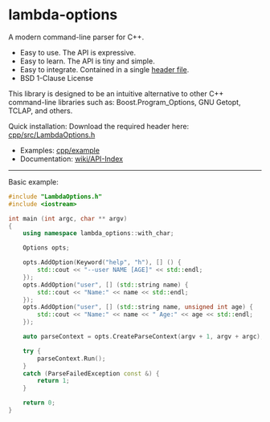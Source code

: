 # lambda-options

A modern command-line parser for C++.

* Easy to use. The API is expressive.
* Easy to learn. The API is tiny and simple.
* Easy to integrate. Contained in a single [header file](cpp/src/LambdaOptions.h?ts=4).
* BSD 1-Clause License

This library is designed to be an intuitive alternative to other C++ command-line libraries such as: Boost.Program_Options, GNU Getopt, TCLAP, and others.

Quick installation: Download the required header here: [cpp/src/LambdaOptions.h](cpp/src/LambdaOptions.h?ts=4)

* Examples: [cpp/example](cpp/example)
* Documentation: [wiki/API-Index](https://github.com/thomaseding/wiki-lambda-options-cpp/wiki/API-Index)

--------------

Basic example:
```cpp
#include "LambdaOptions.h"
#include <iostream>

int main (int argc, char ** argv)
{
	using namespace lambda_options::with_char;

	Options opts;

	opts.AddOption(Keyword("help", "h"), [] () {
		std::cout << "--user NAME [AGE]" << std::endl;
	});
	opts.AddOption("user", [] (std::string name) {
		std::cout << "Name:" << name << std::endl;
	});
	opts.AddOption("user", [] (std::string name, unsigned int age) {
		std::cout << "Name:" << name << " Age:" << age << std::endl;
	});

	auto parseContext = opts.CreateParseContext(argv + 1, argv + argc);

	try {
		parseContext.Run();
	}
	catch (ParseFailedException const &) {
		return 1;
	}

	return 0;
}
```


